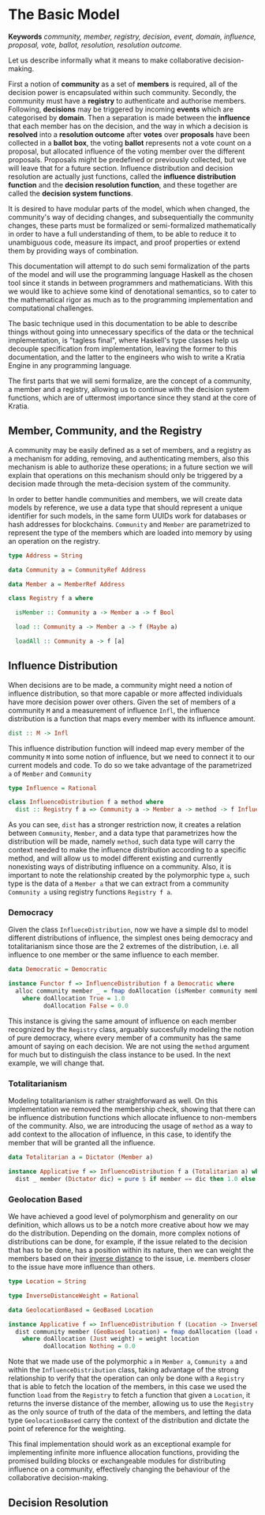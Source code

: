 
The Basic Model
===============

**Keywords** _community, member, registry, decision, event, domain, influence, proposal, vote, ballot, resolution, resolution outcome._

Let us describe informally what it means to make collaborative decision-making. 

First a notion of **community** as a set of **members** is required, all of the decision
power is encapsulated within such community. Secondly, the community must have a 
**registry** to authenticate and authorise members. Following, **decisions** may be triggered
by incoming **events** which are categorised by **domain**. Then a separation is made
between the **influence** that each member has on the decision, and the way in which a
decision is **resolved** into a **resolution outcome** after **votes** over **proposals** have
been collected in a **ballot box**, the voting **ballot** represents not a vote count on a
proposal, but allocated influence of the voting member over the different proposals. 
Proposals might be predefined or previously collected, but we will leave that for a 
future section. Influence distribution and decision resolution are actually just functions, 
called the **influence distribution function** and the **decision resolution function**, and
these together are called the **decision system functions**.

It is desired to have modular parts of the model, which when changed, the community's way of deciding changes, and subsequentially the community changes, these parts must be formalized or semi-formalized mathematically in order to have a full understanding of them, to be able to reduce it to unambiguous code, measure its impact, and proof properties or extend them by providing ways of combination.

This documentation will attempt to do such semi formalization of the parts of the model and will use the programming language Haskell as the chosen tool since it stands in between programmers and mathematicians. With this we would like to achieve some kind of denotational semantics, so to cater to the mathematical rigor as much as to the programming implementation and computational challenges.

The basic technique used in this documentation to be able to describe things without going into unnecessary specifics of the data or the technical implementation, is "tagless final", where Haskell's type classes help us decouple specification from implementation, leaving the former to this documentation, and the latter to the engineers who wish to write a Kratia Engine in any programming language.

The first parts that we will semi formalize, are the concept of a community, a member and a registry, allowing us to continue with the decision system functions, which are of uttermost importance since they stand at the core of Kratia.

## Member, Community, and the Registry

A community may be easily defined as a set of members, and a registry as a mechanism for adding, removing, and authenticating members, also this mechanism is able to authorize these operations; in a future section we will explain that operations on this mechanism should only be triggered by a decision made through the meta-decision system of the community.

In order to better handle communities and members, we will create data models by reference, we use a data type that should represent a unique identifier for such models, in the same form UUIDs work for databases or hash addresses for blockchains. `Community` and `Member` are parametrized to represent the type of the members which are loaded into memory by using an operation on the registry.

```haskell
type Address = String

data Community a = CommunityRef Address

data Member a = MemberRef Address

class Registry f a where

  isMember :: Community a -> Member a -> f Bool

  load :: Community a -> Member a -> f (Maybe a)

  loadAll :: Community a -> f [a]
```

## Influence Distribution

When decisions are to be made, a community might need a notion of influence distribution, so that more capable or more affected individuals have more decision power over others. Given the set of members of a community `M` and a measurement of influence `Infl`, the influence distribution is a function that maps every member with its influence amount. 

```haskell
dist :: M -> Infl
```

This influence distribution function will indeed map every member of the community `M` into some notion of influence, but we need to connect it to our current models and code. To do so we take advantage of the parametrized `a` of `Member` and `Community`

```haskell
type Influence = Rational

class InfluenceDistribution f a method where
  dist :: Registry f a => Community a -> Member a -> method -> f Influence
```

As you can see, `dist` has a stronger restriction now, it creates a relation between `Community`, `Member`, and a data type that parametrizes how the distribution will be made, namely `method`, such data type will carry the context needed to make the influence distribution according to a specific method, and will allow us to model different existing and currently nonexisting ways of distributing influence on a community. Also, it is important to note the relationship created by the polymorphic type `a`, such type is the data of a `Member a` that we can extract from a community `Community a` using registry functions `Registry f a`.

### Democracy

Given the class `InflueceDistribution`, now we have a simple dsl to model different distributions of influence, the simplest ones being democracy and totalitarianism since those are the 2 extremes of the distribution, i.e. all influence to one member or the same influence to each member. 

```haskell
data Democratic = Democratic

instance Functor f => InfluenceDistribution f a Democratic where
  alloc community member _ = fmap doAllocation (isMember community member)
    where doAllocation True = 1.0
          doAllocation False = 0.0
```

This instance is giving the same amount of influence on each member recognized by the `Registry` class, arguably succesfully modeling the notion of pure democracy, where every member of a community has the same amount of saying on each decision. We are not using the `method` argument for much but to distinguish the class instance to be used. In the next example, we will change that.

### Totalitarianism
Modeling totalitarianism is rather straightforward as well. On this implementation we removed the membership check, showing that there can be influence distribution functions which allocate influence to non-members of the community. Also, we are introducing the usage of `method` as a way to add context to the allocation of influence, in this case, to identify the member that will be granted all the influence.

```haskell
data Totalitarian a = Dictator (Member a)

instance Applicative f => InfluenceDistribution f a (Totalitarian a) where
  dist _ member (Dictator dic) = pure $ if member == dic then 1.0 else 0.0
```

### Geolocation Based

We have achieved a good level of polymorphism and generality on our definition, which allows us to be a notch more creative about how we may do the distribution. Depending on the domain, more complex notions of distributions can be done, for example, if the issue related to the decision that has to be done, has a position within its nature, then we can weight the members based on their [inverse distance](https://en.wikipedia.org/wiki/Inverse_distance_weighting) to the issue, i.e. members closer to the issue have more influence than others.

```haskell
type Location = String

type InverseDistanceWeight = Rational

data GeolocationBased = GeoBased Location

instance Applicative f => InfluenceDistribution f (Location -> InverseDistanceWeight) GeolocationBased where
  dist community member (GeoBased location) = fmap doAllocation (load community member)
    where doAllocation (Just weight) = weight location
          doAllocation Nothing = 0.0
```

Note that we made use of the polymorphic `a` in `Member a`, `Community a` and within the `InfluenceDistribution` class, taking advantage of the strong relationship to verify that the operation can only be done with a `Registry` that is able to fetch the location of the members, in this case we used the function `load` from the `Registry` to fetch a function that given a `Location`, it returns the inverse distance of the member, allowing us to use the `Registry` as the only source of truth of the data of the members, and letting the data type `GeolocationBased` carry the context of the distribution and dictate the point of reference for the weighting. 

This final implementation should work as an exceptional example for implementing infinite more influence allocation functions, providing the promised building blocks or exchangeable modules for distributing influence on a community, effectively changing the behaviour of the collaborative decision-making.

## Decision Resolution

